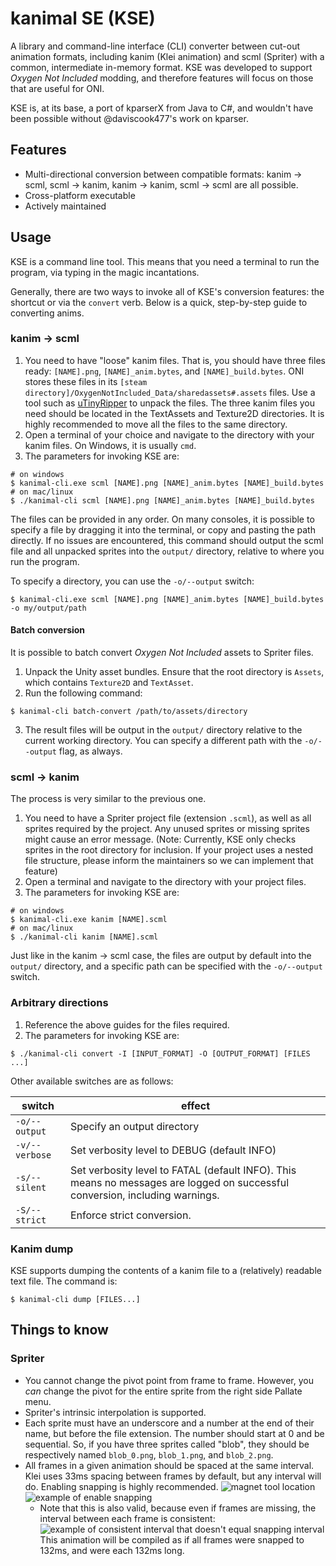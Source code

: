 ﻿# kanimal SE (KSE)

A library and command-line interface (CLI) converter between cut-out animation formats, including kanim (Klei animation) and scml (Spriter) with a common, intermediate in-memory format. KSE was developed to support *Oxygen Not Included* modding, and therefore features will focus on those that are useful for ONI.

KSE is, at its base, a port of kparserX from Java to C#, and wouldn't have been possible without @daviscook477's work on kparser.

## Features

* Multi-directional conversion between compatible formats: kanim → scml, scml → kanim, kanim → kanim, scml → scml are all possible.
* Cross-platform executable
* Actively maintained

## Usage

KSE is a command line tool. This means that you need a terminal to run the program, via typing in the magic incantations.

Generally, there are two ways to invoke all of KSE's conversion features: the shortcut or via the `convert` verb. Below is a quick, step-by-step guide to converting anims.

### kanim → scml

1. You need to have "loose" kanim files. That is, you should have three files ready: `[NAME].png`, `[NAME]_anim.bytes`, and `[NAME]_build.bytes`. ONI stores these files in its `[steam directory]/OxygenNotIncluded_Data/sharedassets#.assets` files. Use a tool such as [uTinyRipper](https://github.com/mafaca/UtinyRipper) to unpack  the files. The three kanim files you need should be located in the TextAssets and Texture2D directories. It is highly recommended to move all the files to the same directory.
2. Open a terminal of your choice and navigate to the directory with your kanim files. On Windows, it is usually `cmd`.
3. The parameters for invoking KSE are: 
```
# on windows
$ kanimal-cli.exe scml [NAME].png [NAME]_anim.bytes [NAME]_build.bytes
# on mac/linux
$ ./kanimal-cli scml [NAME].png [NAME]_anim.bytes [NAME]_build.bytes
```
The files can be provided in any order. On many consoles, it is possible to specify a file by dragging it into the terminal, or copy and pasting the path directly. If no issues are encountered, this command should output the scml file and all unpacked sprites into the `output/` directory, relative to where you run the program.

To specify a directory, you can use the `-o/--output` switch:
```
$ kanimal-cli.exe scml [NAME].png [NAME]_anim.bytes [NAME]_build.bytes -o my/output/path
```

#### Batch conversion

It is possible to batch convert *Oxygen Not Included* assets to Spriter files.

1. Unpack the Unity asset bundles. Ensure that the root directory is `Assets`, which contains `Texture2D` and `TextAsset`.
2. Run the following command:
```
$ kanimal-cli batch-convert /path/to/assets/directory
```
3. The result files will be output in the `output/` directory relative to the current working directory. You can specify a different path with the `-o/--output` flag, as always. 

### scml → kanim
The process is very similar to the previous one.

1. You need to have a Spriter project file (extension `.scml`), as well as all sprites required by the project. Any unused sprites or missing sprites might cause an error message. (Note: Currently, KSE only checks sprites in the root directory for inclusion. If your project uses a nested file structure, please inform the maintainers so we can implement that feature)
2. Open a terminal and navigate to the directory with your project files.
3. The parameters for invoking KSE are:
```
# on windows
$ kanimal-cli.exe kanim [NAME].scml
# on mac/linux
$ ./kanimal-cli kanim [NAME].scml
```

Just like in the kanim → scml case, the files are output by default into the `output/` directory, and a specific path can be specified with the `-o/--output` switch.

### Arbitrary directions
1. Reference the above guides for the files required.
2. The parameters for invoking KSE are:
```
$ ./kanimal-cli convert -I [INPUT_FORMAT] -O [OUTPUT_FORMAT] [FILES ...]
```

Other available switches are as follows:  

| switch | effect |
|--------|--------|
| `-o/--output` | Specify an output directory |
| `-v/--verbose` | Set verbosity level to DEBUG (default INFO)|
| `-s/--silent` | Set verbosity level to FATAL (default INFO). This means no messages are logged on successful conversion, including warnings. |
|`-S/--strict` | Enforce strict conversion.|

### Kanim dump
KSE supports dumping the contents of a kanim file to a (relatively) readable text file. The command is:
```
$ kanimal-cli dump [FILES...]
```

## Things to know

### Spriter
* You cannot change the pivot point from frame to frame. However, you *can* change the pivot for the entire sprite from the right side Pallate menu.
* Spriter's intrinsic interpolation is supported.
* Each sprite must have an underscore and a number at the end of their name, but before the file extension. The number should start at 0 and be sequential. So, if you have three sprites called "blob", they should be respectively named `blob_0.png`, `blob_1.png`, and `blob_2.png`.
* All frames in a given animation should be spaced at the same interval. Klei uses 33ms spacing between frames by default, but any interval will do. Enabling snapping is highly recommended.
![magnet tool location](https://raw.githubusercontent.com/skairunner/kparserX/master/imgs/timeline_settings_buttons.png)
![example of enable snapping](https://raw.githubusercontent.com/skairunner/kparserX/master/imgs/timeline_settings_enable_snapping.png)
    * Note that this is also valid, because even if frames are missing, the interval between each frame is consistent:
    ![example of consistent interval that doesn't equal snapping interval](https://user-images.githubusercontent.com/3517115/68343547-4927b200-00aa-11ea-84df-509ffcd7fcb3.png)
    This animation will be compiled as if all frames were snapped to 132ms, and were each 132ms long.
